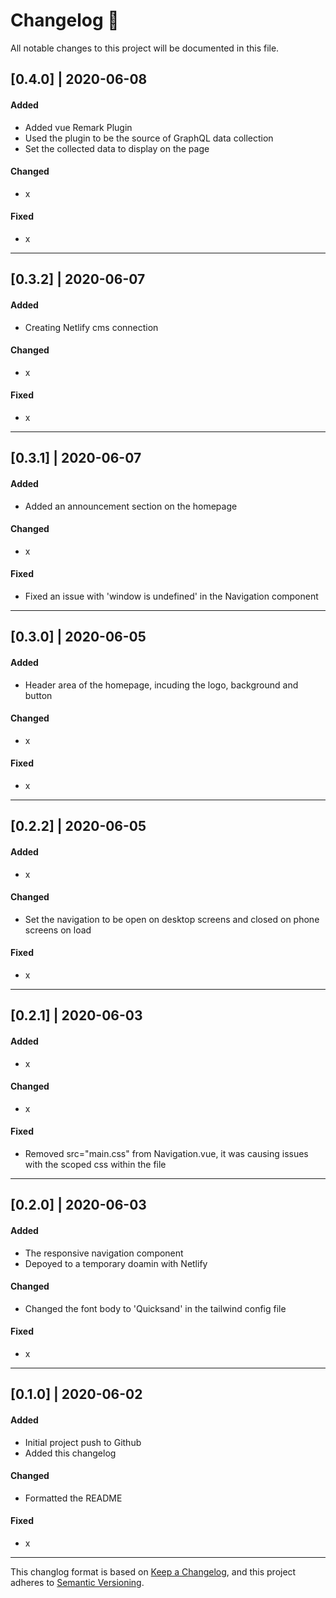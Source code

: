 # Changelog 📝

All notable changes to this project will be documented in this file.

## [0.4.0] | 2020-06-08
#### Added
* Added vue Remark Plugin
* Used the plugin to be the source of GraphQL data collection
* Set the collected data to display on the page
#### Changed
* x
#### Fixed
* x
----------
## [0.3.2] | 2020-06-07
#### Added
* Creating Netlify cms connection
#### Changed
* x
#### Fixed
* x
----------
## [0.3.1] | 2020-06-07
#### Added
* Added an announcement section on the homepage
#### Changed
* x
#### Fixed
* Fixed an issue with 'window is undefined' in the Navigation component
----------
## [0.3.0] | 2020-06-05
#### Added
* Header area of the homepage, incuding the logo, background and button
#### Changed
* x
#### Fixed
* x
----------
## [0.2.2] | 2020-06-05
#### Added
* x
#### Changed
* Set the navigation to be open on desktop screens and closed on phone screens on load
#### Fixed
* x
----------
## [0.2.1] | 2020-06-03
#### Added
* x
#### Changed
* x
#### Fixed
* Removed src="main.css" from Navigation.vue, it was causing issues with the scoped css within the file
----------
## [0.2.0] | 2020-06-03
#### Added
* The responsive navigation component
* Depoyed to a temporary doamin with Netlify
#### Changed
* Changed the font body to 'Quicksand' in the tailwind config file
#### Fixed
* x
----------
## [0.1.0] | 2020-06-02
#### Added
* Initial project push to Github
* Added this changelog
#### Changed
* Formatted the README
#### Fixed
* x
----------
This changlog format is based on [Keep a Changelog](https://keepachangelog.com/en/1.0.0/), and this project adheres to [Semantic Versioning](https://semver.org/spec/v2.0.0.html).